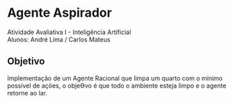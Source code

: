 # Agente Aspirador
Atividade Avaliativa I - Inteligência Artificial <br>
Alunos: André Lima / Carlos Mateus
## Objetivo 
Implementação de um Agente Racional que limpa um quarto com o mínimo possível de ações, o objeƟvo é que todo o ambiente esteja limpo e o agente retorne ao lar.
